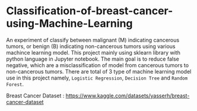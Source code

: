 # Classification-of-breast-cancer-using-Machine-Learning
An experiment of classify between malignant (M) indicating cancerous tumors,  or benign (B) indicating non-cancerous tumors using various machince learning model. This project mainly using sklearn library with python language in Jupyter notebook. The main goal is to reduce false negative, which are a misclassification of model from cancerous tumors to non-cancerous tumors. There are total of 3 type of machine learning model use in this project namely, `Logistic Regression`, `Decision Tree` and `Random Forest`.

Breast Cancer Dataset : https://www.kaggle.com/datasets/yasserh/breast-cancer-dataset
